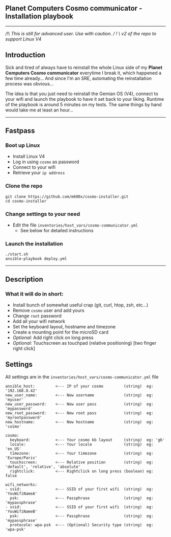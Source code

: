 ## Planet Computers Cosmo communicator - Installation playbook

---

*/!\ This is still for advanced user. Use with caution.*
*/ ! \ v2 of the repo to support Linux V4*

## Introduction
Sick and tired of always have to reinstall the whole Linux side of my **Planet Computers Cosmo communicator** everytime I break it, which happened a few time already... And since I'm an SRE, automating the reinstallation process was obvious...

The idea is that you just need to reinstall the Gemian OS (V4), connect to your wifi and launch the playbook to have it set back to your liking. Runtime of the playbook is around 5 minutes on my tests. The same things by hand would take me at least an hour...

---

## Fastpass
### Boot up Linux
- Install Linux V4
- Log in using `cosmo` as password
- Connect to your wifi
- Retrieve your `ip address`
### Clone the repo
```
git clone https://github.com/m600x/cosmo-installer.git
cd cosmo-installer
```
### Change settings to your need
- Edit the file `inventories/host_vars/cosmo-communicator.yml`
  - See below for detailed instructions
### Launch the installation
```
./start.sh
ansible-playbook deploy.yml
```

---


## Description

### What it will do in short:
- Install bunch of somewhat useful crap (git, curl, htop, zsh, etc...)
- Remove `cosmo` user and add yours
- Change `root` password
- Add all your wifi network
- Set the keyboard layout, hostname and timezone
- Create a mounting point for the microSD card
- *Optional:* Add right click on long press
- *Optional:* Touchscreen as touchpad (relative positioning) [two finger right click]

## Settings
All settings are in the `inventories/host_vars/cosmo-communicator.yml` file

```
ansible_host:         <--- IP of your cosmo         (string)  eg: '192.168.0.42'
new_user_name:        <--- New username             (string)  eg: 'myuser'
new_user_password:    <--- New user pass            (string)  eg: 'mypassword'
new_root_password:    <--- New root pass            (string)  eg: 'myrootpassword'
new_hostname:         <--- New hostname             (string)  eg: 'cosmo'

cosmo:
  keyboard:           <--- Your cosmo kb layout     (string)  eg: 'gb'
  locale:             <--- Your locale              (string)  eg: 'en_US'
  timezone:           <--- Your timezone            (string)  eg: 'Europe/Paris'
  touchscreen:        <--- Relative position        (string)  eg: 'default', 'relative', 'absolute'
  rightclick:         <--- Rightclick on long press (boolean) eg: false

wifi_networks:
- ssid:               <--- SSID of your first wifi  (string)  eg: 'YouWifiNameA'
  psk:                <--- Passphrase               (string)  eg: 'mypassphrase'
- ssid:               <--- SSID of your first wifi  (string)  eg: 'YouWifiNameB'
  psk:                <--- Passphrase               (string)  eg: 'mypassphrase'
  protocole: wpa-psk  <--- (Optional) Security type (string)  eg: 'wpa-psk'
```